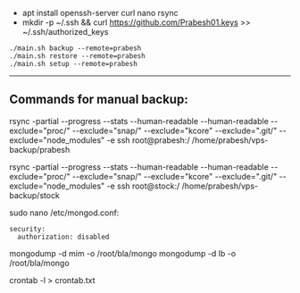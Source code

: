 - apt install openssh-server curl nano rsync
- mkdir -p ~/.ssh && curl https://github.com/Prabesh01.keys >> ~/.ssh/authorized_keys

```
./main.sh backup --remote=prabesh
./main.sh restore --remote=prabesh
./main.sh setup --remote=prabesh
```

---

## Commands for manual backup:
rsync -partial --progress --stats --human-readable --human-readable --exclude="proc/" --exclude="snap/" --exclude="kcore" --exclude=".git/" --exclude="node_modules" -e ssh root@prabesh:/ /home/prabesh/vps-backup/prabesh

rsync -partial --progress --stats --human-readable --human-readable --exclude="proc/" --exclude="snap/" --exclude="kcore"  --exclude=".git/" --exclude="node_modules" -e ssh root@stock:/ /home/prabesh/vps-backup/stock

sudo nano /etc/mongod.conf:
```
security:
  authorization: disabled
```

mongodump -d mim -o /root/bla/mongo
mongodump -d lb -o /root/bla/mongo

crontab -l > crontab.txt
